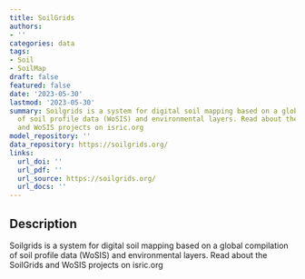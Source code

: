 ```yaml
---
title: SoilGrids
authors:
- ''
categories: data
tags:
- Soil
- SoilMap
draft: false
featured: false
date: '2023-05-30'
lastmod: '2023-05-30'
summary: Soilgrids is a system for digital soil mapping based on a global compilation
  of soil profile data (WoSIS) and environmental layers. Read about the SoilGrids
  and WoSIS projects on isric.org
model_repository: ''
data_repository: https://soilgrids.org/
links:
  url_doi: ''
  url_pdf: ''
  url_source: https://soilgrids.org/
  url_docs: ''
---
```


## Description

Soilgrids is a system for digital soil mapping based on a global compilation of soil profile data (WoSIS) and environmental layers. Read about the SoilGrids and WoSIS projects on isric.org

